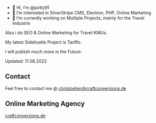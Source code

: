 - 👋 Hi, I’m @pottz91
- 👀 I’m interested in SilverStripe CMS, Electron, PHP, Online Marketing 
- 🌱 I’m currently working on Multiple Projects, mainly for the Travel Industrie

Also i do SEO & Online Marketing for Travel KMUs.

My latest Sidehustle Project is Tariffo.

I will publish much more in the Future.

Updated: 11.08.2022

## Contact

Feel free to contact me @ christopher@craftconversions.de

## Online Marketing Agency
[craftconversions.de](https://www.craftconversions.de) 


<!---
pottz91/pottz91 is a ✨ special ✨ repository because its `README.md` (this file) appears on your GitHub profile.
You can click the Preview link to take a look at your changes.
--->

